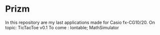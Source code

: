 Prizm
======================================================================
In this repository are my last applications made for Casio fx-CG10/20.
On topic: TicTacToe v0.1
To come : Iontable; MathSimulator

